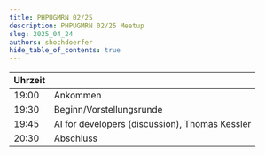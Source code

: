 ```yaml
---
title: PHPUGMRN 02/25
description: PHPUGMRN 02/25 Meetup
slug: 2025_04_24
authors: shochdoerfer
hide_table_of_contents: true
---
```


| Uhrzeit |                                                 | 
|---------|-------------------------------------------------|
| 19:00   | Ankommen                                        |
| 19:30   | Beginn/Vorstellungsrunde                        |
| 19:45   | AI for developers (discussion), Thomas Kessler  | 
| 20:30   | Abschluss                                       |

